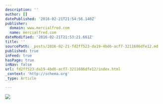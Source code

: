 ```yaml
---
description: ''
author: []
datePublished: '2016-02-21T21:54:56.140Z'
publisher:
  domain: www.mercialfred.com
  name: mercialfred.com
dateModified: '2016-02-21T21:53:21.661Z'
title: ''
sourcePath: _posts/2016-02-21-fd2ff523-da19-4bd6-acf7-3211686dfe12.md
published: true
inFeed: true
hasPage: true
inNav: false
url: fd2ff523-da19-4bd6-acf7-3211686dfe12/index.html
_context: 'http://schema.org'
_type: Article

---
```

![](http://www.mercialfred.com/uploads/mercialfred/articles/illu-56bb72db0ec32.jpeg)